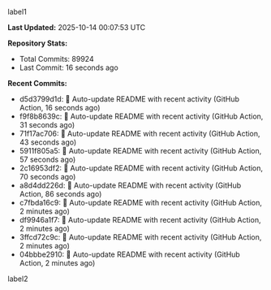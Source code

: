 
label1 
<!-- ACTIVITY_START -->
**Last Updated:** 2025-10-14 00:07:53 UTC

**Repository Stats:**
- Total Commits: 89924
- Last Commit: 16 seconds ago

**Recent Commits:**
- d5d3799d1d: 🤖 Auto-update README with recent activity (GitHub Action, 16 seconds ago)
- f9f8b8639c: 🤖 Auto-update README with recent activity (GitHub Action, 31 seconds ago)
- 71f17ac706: 🤖 Auto-update README with recent activity (GitHub Action, 43 seconds ago)
- 5911f805a5: 🤖 Auto-update README with recent activity (GitHub Action, 57 seconds ago)
- 2c16953df2: 🤖 Auto-update README with recent activity (GitHub Action, 70 seconds ago)
- a8d4dd226d: 🤖 Auto-update README with recent activity (GitHub Action, 86 seconds ago)
- c7fbda16c9: 🤖 Auto-update README with recent activity (GitHub Action, 2 minutes ago)
- df9946a1f7: 🤖 Auto-update README with recent activity (GitHub Action, 2 minutes ago)
- 3ffcd72c9c: 🤖 Auto-update README with recent activity (GitHub Action, 2 minutes ago)
- 04bbbe2910: 🤖 Auto-update README with recent activity (GitHub Action, 2 minutes ago)
<!-- ACTIVITY_END -->

label2
